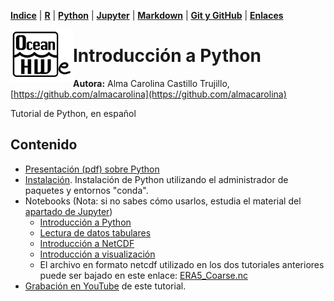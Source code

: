 <p align="left">
<strong><a href="../Indice.md">Indice</a></strong>
|
<strong><a href="../Intro-a-R/R.md">R</a></strong>
|
<strong><a href="../Intro-a-Python/Python.md">Python</a></strong>
|
<strong><a href="../Intro-a-Jupyter/Jupyter.md">Jupyter</a></strong>
|
<strong><a href="../Intro-a-Markdown/Markdown.md">Markdown</a></strong>
|
<strong><a href="../Intro-a-github/Github.md">Git y GitHub</a></strong>
|
<strong><a href="../enlaces.md">Enlaces</a></strong>
</p>

<img     style="float: left;" src="OHWe.png" width="100"> 

# Introducción a Python

**Autora:** Alma Carolina Castillo Trujillo, [https://github.com/almacarolina](https://github.com/almacarolina)

Tutorial de Python, en español


## Contenido

- [Presentación (pdf) sobre Python](Porque_Python.pdf)
- [Instalación](../Intro-a-Jupyter/instalacion-jlab-conda.md). Instalación de Python utilizando el administrador de paquetes y entornos "conda".
- Notebooks
    (Nota: si no sabes cómo usarlos, estudia el material del [apartado de Jupyter](../Intro-a-Jupyter/Jupyter.md))
  - [Introducción a Python](intro_to_python_ohw2022.ipynb)
  - [Lectura de datos tabulares](read_tabulardata.ipynb)
  - [Introducción a NetCDF](intro_to_netcdf.ipynb)
  - [Introducción a visualización](Intro_to_plot.ipynb)
  - El archivo en formato netcdf utilizado en los dos tutoriales anteriores puede ser bajado en este enlace: [ERA5_Coarse.nc](https://github.com/Intercoonecta/Aula-invertida/raw/main/Intro-a-Python/ERA5_Coarse.nc)
 - [Grabación en YouTube](https://www.youtube.com/watch?v=pmz4BB9tzhg&list=PLA6PlfxWZPLTPQ_OIr3dDPF9FRiHQXoVF&index=1) de este tutorial.
